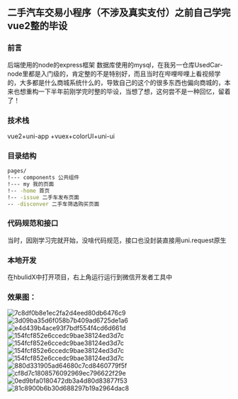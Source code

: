 ## 二手汽车交易小程序（不涉及真实支付）之前自己学完vue2整的毕设

### 前言
后端使用的node的express框架 数据库使用的mysql，在我另一仓库UsedCar-node里都是入门级的，肯定整的不是特别好，而且当时在哔哩哔哩上看视频学的，大多都是什么商城系统什么的，导致自己的这个的很多东西也偏向商城的，本来也想重构一下半年前刚学完时整的毕设，当想了想，这何尝不是一种回忆，留着了！
### 技术栈
vue2+uni-app +vuex+colorUI+uni-ui
### 目录结构
```bash
pages/
!--- components 公共组件
!--- my 我的页面
!-- -home 首页 
!-- -issue 二手车发布页面
-- -disconver 二手车筛选购买页面
```
### 代码规范和接口
当时，因刚学习完就开始，没啥代码规范，接口也没封装直接用uni.request原生
### 本地开发
在hbulidX中打开项目，右上角运行运行到微信开发者工具中

### 效果图：
![7c8df0b8e1ec2fa2d4eed80db6476c9](https://user-images.githubusercontent.com/89508270/224237010-bea955bb-320d-42b6-82d5-bf33dd8fdf26.jpg)
![3d09ba35d6f058b7b409ad6725de1a6](https://user-images.githubusercontent.com/89508270/224237009-efc7361a-b521-4a40-ae52-a0276144671b.jpg)
![e4d439b4ace93f7bdf554f4cd6d661d](https://user-images.githubusercontent.com/89508270/224237012-debe1979-ec6c-4af5-a23c-c65deba63271.jpg)
![154fcf852e6ccedc9bae38124ed3d7c](https://user-images.githubusercontent.com/89508270/224237007-3f5eed33-f8bb-4a31-aa6a-2950627b0d1e.jpg)
![154fcf852e6ccedc9bae38124ed3d7c](https://user-images.githubusercontent.com/89508270/224237006-a18c8f3e-c4d2-494a-81de-24f1b921bc64.jpg)
![154fcf852e6ccedc9bae38124ed3d7c](https://user-images.githubusercontent.com/89508270/224237008-c9a8df97-f763-41a1-a8a4-4fe3aa5a8ca9.jpg)
![154fcf852e6ccedc9bae38124ed3d7c](https://user-images.githubusercontent.com/89508270/224237035-f1ec7eea-d0e0-4398-8e22-e02fedbf748f.jpg)
![880d331905ad64680c7cd8460779f5f](https://user-images.githubusercontent.com/89508270/224237089-26f1f61f-5f62-4966-a184-f888c8c5a1b7.jpg)
![cf8d7c1808576092969ec796622f29e](https://user-images.githubusercontent.com/89508270/224237114-6741fe91-416d-4265-9f4a-2553199a66e7.jpg)
![0ed9bfa0180472db3a4d80d83877f53](https://user-images.githubusercontent.com/89508270/224237147-23790952-501c-49f4-9f72-c31584cd189d.jpg)
![81c8900b6b30d688297b19a2964dac8](https://user-images.githubusercontent.com/89508270/224237170-a8049c1d-628b-45ae-9f40-f6abf23e268a.jpg)
